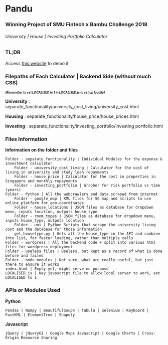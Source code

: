 # Pandu
### Winning Project of SMU Fintech x Bambu Challenge 2018
###### University | House | Investing Portfolio Calculator

### TL;DR

Access [this website](http://fintech.skydronesg.com/)  to demo it

### Filepaths of Each Calculator | Backend Side (without much CSS)

<sub><sup><b><i>(Remember to set LOCALISED to 1 in LOCALISED.js to set up locally)</b></i></sup></sub>

**University** : separate_functionality/university_cost_living/university_cost.html

**Housing** : separate_functionality/house_price/house_prices.html

**Investing** : separate_functionality/investing_portfolio/investing portfolio.html

### Files Information

**Information on the folder and files**

    Folder - separate_functionality | Individual Modules for the expense & investment calculator
        Folder - university_cost_living | Calculator for the cost of living in university and study loan repayments
        Folder - house_price | Calculator for the cost in properties in Singapore and monthly repayments
        Folder - investing_portfolio | Grapher for risk portfolio vs time (years)
    Folder - Python | All the webcrawlers and data scraped from internet
        Folder - google_map | KML files for SG map and scripts to use online platform for geo-coordinates
        Folder - house_locations | JSON files as database for dropdown menu, inputs location, outputs house_type
        Folder - room_types | JSON files as database for dropdown menu, inputs house_type, outputs location
        Folder - uni | Python Scripts that scrape the university living cost and the database for those information
        get_housetype.py | Gets all the house_type in the API and combine into list, for faster loading, rather than multiple calls
    Folder - wordpress | All the backend code + split into various html files for wordpress deployment
    Folder - useless files | Useless, but kept as a record of what is done before and failed
    Folder - node_modules | Not sure, what are really useful, but just there to ensure it works
    index.html | Empty yet, might serve no purpose
    LOCALISED.js | Key javascript file to allow local server to work, set LOCALISED to 1


### APIs or Modules Used

**Python**

    Pandas | Numpy | BeautifulSoup4 | Tabula | Selenium | Keyboard | FastKML | ElementTree | Shapely

**Javascript**

    jQuery | jQueryUI | Google Maps Javascript | Google Charts | Cross-Origin Resource Sharing
